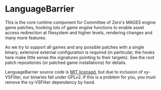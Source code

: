 # LanguageBarrier

This is the core runtime component for Committee of Zero's MAGES engine game patches, hooking lots of game engine functions to enable asset access redirection at filesystem and higher levels, rendering changes and many more features.

As we try to support all games and any possible patches with a single binary, extensive external configuration is required (in particular, the hooks here make little sense the signatures pointing to their targets). See the root patch repositories (or patched game installations) for details.

LanguageBarrier source code is [MIT licensed](LanguageBarrier/LICENSE), but due to inclusion of xy-VSFilter, our binaries fall under GPLv2. If this is a problem for you, you must remove the xy-VSFilter dependency by hand.